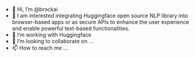 - 👋 Hi, I’m @brockai
- 👀  I am interested integrating Huggingface open source NLP library into browser-based apps or as secure APIs to enhance the user experience and enable powerful text-based functionalities.
- 🌱 I’m working with Huggingface
- 💞️ I’m looking to collaborate on ...
- 📫 How to reach me ...

<!---
brockai/brockai is a ✨ special ✨ repository because its `README.md` (this file) appears on your GitHub profile.
You can click the Preview link to take a look at your changes.
--->
